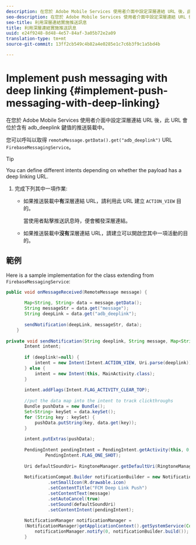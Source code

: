 ```yaml
---
description: 在您於 Adobe Mobile Services 使用者介面中設定深層連結 URL 後，此 URL 會位於含有 adb_deeplink 鍵值的推送裝載中。
seo-description: 在您於 Adobe Mobile Services 使用者介面中設定深層連結 URL 後，此 URL 會位於含有 adb_deeplink 鍵值的推送裝載中。
seo-title: 利用深層連結實施推送訊息
title: 利用深層連結實施推送訊息
uuid: e24f9248-8d48-4e57-84af-3a05b72e2a09
translation-type: tm+mt
source-git-commit: 13ff2cb549c4b82a4e0285e1c7c6b3f9c1a5bd4b

---
```



# Implement push messaging with deep linking {#implement-push-messaging-with-deep-linking}

在您於 Adobe Mobile Services 使用者介面中設定深層連結 URL 後，此 URL 會位於含有 adb_deeplink 鍵值的推送裝載中。

您可以呼叫以取得 `remoteMessage.getData().get("adb_deeplink")` URL `FirebaseMessagingService`。

>[!TIP]
>
>You can define different intents depending on whether the payload has a deep linking URL.

1. 完成下列其中一項作業:

   * 如果推送裝載中&#x200B;**有**&#x200B;深層連結 URL，請利用此 URL 建立 `ACTION_VIEW` 目的。

      當使用者點擊推送訊息時，便會觸發深層連結。

   * 如果推送裝載中&#x200B;**沒有**&#x200B;深層連結 URL，請建立可以開啟您其中一項活動的目的。

## 範例

Here is a sample implementation for the class extending from `FirebaseMessagingService`:

```java
public void onMessageReceived(RemoteMessage message) { 
 
       Map<String, String> data = message.getData(); 
       String messageStr = data.get("message"); 
       String deepLink = data.get("adb_deeplink"); 
 
       sendNotification(deepLink, messageStr, data); 
    } 
 
private void sendNotification(String deeplink, String message, Map<String, String> data) { 
       Intent intent; 
 
       if (deeplink!=null) { 
           intent = new Intent(Intent.ACTION_VIEW, Uri.parse(deeplink)); 
       } else { 
           intent = new Intent(this, MainActivity.class); 
       } 
 
       intent.addFlags(Intent.FLAG_ACTIVITY_CLEAR_TOP); 
 
       //put the data map into the intent to track clickthroughs 
       Bundle pushData = new Bundle(); 
       Set<String> keySet = data.keySet(); 
       for (String key : keySet) { 
           pushData.putString(key, data.get(key)); 
       } 
 
       intent.putExtras(pushData); 
 
       PendingIntent pendingIntent = PendingIntent.getActivity(this, 0, intent, 
               PendingIntent.FLAG_ONE_SHOT); 
 
       Uri defaultSoundUri= RingtoneManager.getDefaultUri(RingtoneManager.TYPE_NOTIFICATION); 
 
       NotificationCompat.Builder notificationBuilder = new NotificationCompat.Builder(this) 
                .setSmallIcon(R.drawable.icon) 
                .setContentTitle("FCM Deep Link Push") 
                .setContentText(message) 
                .setAutoCancel(true) 
                .setSound(defaultSoundUri) 
                .setContentIntent(pendingIntent); 
 
       NotificationManager notificationManager =  
       (NotificationManager)getApplicationContext().getSystemService(Context.NOTIFICATION_SERVICE); 
           notificationManager.notify(0, notificationBuilder.build()); 
       } 
```
